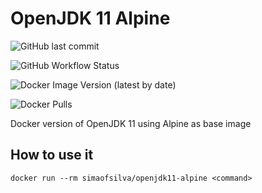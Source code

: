 # OpenJDK 11 Alpine

![GitHub last commit](https://img.shields.io/github/last-commit/simao-silva/OpenJDK-11-alpine?style=for-the-badge)

![GitHub Workflow Status](https://img.shields.io/github/workflow/status/simao-silva/OpenJDK-11-alpine/build%20and%20push%20image?style=for-the-badge)

![Docker Image Version (latest by date)](https://img.shields.io/docker/v/simaofsilva/openjdk11-alpine?style=for-the-badge)

![Docker Pulls](https://img.shields.io/docker/pulls/simaofsilva/openjdk11-alpine?style=for-the-badge)



Docker version of OpenJDK 11 using Alpine as base image

## How to use it

```shell
docker run --rm simaofsilva/openjdk11-alpine <command>
```

